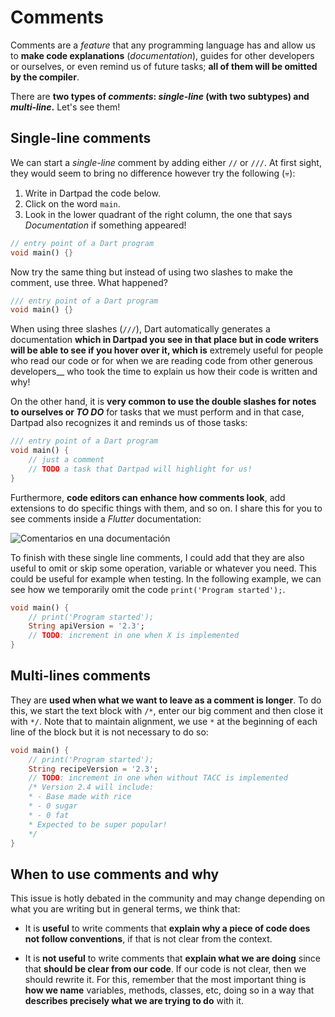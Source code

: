 # Comments

Comments are a _feature_ that any programming language has and allow us to __make code explanations__ (_documentation_), guides for other developers or ourselves, or even remind us of future tasks; __all of them will be omitted by the compiler__.

There are __two types of _comments_: _single-line_ (with two subtypes) and _multi-line_.__ Let's see them!

## Single-line comments

We can start a _single-line_ comment by adding either `//` or `///`. At first sight, they would seem to bring no difference however try the following (💀):

1. Write in Dartpad the code below.
2. Click on the word `main`.
3. Look in the lower quadrant of the right column, the one that says _Documentation_ if something appeared!

```dart
// entry point of a Dart program
void main() {}
```

Now try the same thing but instead of using two slashes to make the comment, use three. What happened?

```dart
/// entry point of a Dart program
void main() {} 
```

When using three slashes (`///`), Dart automatically generates a documentation __which in Dartpad you see in that place but in code writers will be able to see if you hover over it, which is__ extremely useful for people who read our code or for when we are reading code from other generous developers__ who took the time to explain us how their code is written and why!

On the other hand, it is __very common to use the double slashes for notes to ourselves or _TO DO___ for tasks that we must perform and in that case, Dartpad also recognizes it and reminds us of those tasks:

```dart
/// entry point of a Dart program
void main() {
    // just a comment
    // TODO a task that Dartpad will highlight for us!
} 
```

Furthermore, __code editors can enhance how comments look__, add extensions to do specific things with them, and so on. I share this for you to see comments inside a _Flutter_ documentation:

![Comentarios en una documentación](https://raw.githubusercontent.com/themonkslab/courses/main/dart/2.Dart_b%C3%A1sico/16.1_comentarios_vida_real.png)

To finish with these single line comments, I could add that they are also useful to omit or skip some operation, variable or whatever you need. This could be useful for example when testing.
In the following example, we can see how we temporarily omit the code `print('Program started');`.

```dart
void main() {
    // print('Program started');
    String apiVersion = '2.3';
    // TODO: increment in one when X is implemented
}
```

## Multi-lines comments

They are __used when what we want to leave as a comment is longer__. To do this, we start the text block with `/*`, enter our big comment and then close it with `*/`. Note that to maintain alignment, we use `*` at the beginning of each line of the block but it is not necessary to do so:

```dart
void main() {
    // print('Program started');
    String recipeVersion = '2.3';
    // TODO: increment in one when without TACC is implemented
    /* Version 2.4 will include:
    * - Base made with rice
    * - 0 sugar
    * - 0 fat
    * Expected to be super popular!
    */ 
}
```

## When to use comments and why

This issue is hotly debated in the community and may change depending on what you are writing but in general terms, we think that:

- It is __useful__ to write comments that __explain why a piece of code does not follow conventions__, if that is not clear from the context.

- It is __not useful__ to write comments that __explain what we are doing__ since that __should be clear from our code__. If our code is not clear, then we should rewrite it. For this, remember that the most important thing is __how we name__ variables, methods, classes, etc, doing so in a way that __describes precisely what we are trying to do__ with it.
